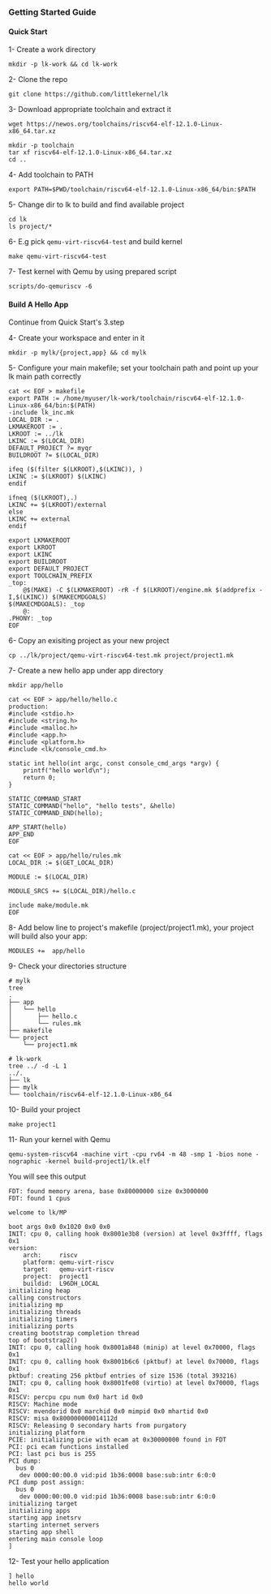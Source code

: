 ### Getting Started Guide

#### Quick Start

1- Create a work directory
```
mkdir -p lk-work && cd lk-work
```
2- Clone the repo
```
git clone https://github.com/littlekernel/lk
```
3- Download appropriate toolchain and extract it
```
wget https://newos.org/toolchains/riscv64-elf-12.1.0-Linux-x86_64.tar.xz

mkdir -p toolchain
tar xf riscv64-elf-12.1.0-Linux-x86_64.tar.xz
cd ..
```
4- Add toolchain to PATH
```
export PATH=$PWD/toolchain/riscv64-elf-12.1.0-Linux-x86_64/bin:$PATH
```
5- Change dir to lk to build and find available project
```
cd lk
ls project/*
```
6- E.g pick `qemu-virt-riscv64-test` and build kernel
```
make qemu-virt-riscv64-test
```
7- Test kernel with Qemu by using prepared script
```
scripts/do-qemuriscv -6
```

#### Build A Hello App
Continue from Quick Start's 3.step

4- Create your workspace and enter in it
```
mkdir -p mylk/{project,app} && cd mylk
```
5- Configure your main makefile; set your toolchain path and point up your lk main path correctly
```
cat << EOF > makefile
export PATH := /home/myuser/lk-work/toolchain/riscv64-elf-12.1.0-Linux-x86_64/bin:$(PATH)
-include lk_inc.mk
LOCAL_DIR := .
LKMAKEROOT := .
LKROOT := ../lk
LKINC := $(LOCAL_DIR)
DEFAULT_PROJECT ?= myqr
BUILDROOT ?= $(LOCAL_DIR)

ifeq ($(filter $(LKROOT),$(LKINC)), )
LKINC := $(LKROOT) $(LKINC)
endif

ifneq ($(LKROOT),.)
LKINC += $(LKROOT)/external
else
LKINC += external
endif

export LKMAKEROOT
export LKROOT
export LKINC
export BUILDROOT
export DEFAULT_PROJECT
export TOOLCHAIN_PREFIX
_top:
    @$(MAKE) -C $(LKMAKEROOT) -rR -f $(LKROOT)/engine.mk $(addprefix -I,$(LKINC)) $(MAKECMDGOALS)      
$(MAKECMDGOALS): _top
    @:
.PHONY: _top
EOF
```
6- Copy an exisiting project as your new project
```
cp ../lk/project/qemu-virt-riscv64-test.mk project/project1.mk
```
7- Create a new hello app under app directory
```
mkdir app/hello
```
```
cat << EOF > app/hello/hello.c
production:
#include <stdio.h>
#include <string.h>
#include <malloc.h>
#include <app.h>
#include <platform.h>
#include <lk/console_cmd.h>

static int hello(int argc, const console_cmd_args *argv) {
    printf("hello world\n");
    return 0;
}

STATIC_COMMAND_START
STATIC_COMMAND("hello", "hello tests", &hello)
STATIC_COMMAND_END(hello);

APP_START(hello)
APP_END
EOF
```
```
cat << EOF > app/hello/rules.mk
LOCAL_DIR := $(GET_LOCAL_DIR)

MODULE := $(LOCAL_DIR)

MODULE_SRCS += $(LOCAL_DIR)/hello.c

include make/module.mk
EOF
```
8- Add below line to project's makefile (project/project1.mk), your project will build also your app:
```
MODULES +=  app/hello
```

9- Check your directories structure
```
# mylk
tree 
.
├── app
│   └── hello
│       ├── hello.c
│       └── rules.mk
├── makefile
└── project
    └── project1.mk
```
```
# lk-work
tree ../ -d -L 1 
../.
├── lk
├── mylk
└── toolchain/riscv64-elf-12.1.0-Linux-x86_64

```
10- Build your project
```
make project1
```

11- Run your kernel with Qemu
```
qemu-system-riscv64 -machine virt -cpu rv64 -m 48 -smp 1 -bios none -nographic -kernel build-project1/lk.elf
```
You will see this output
```
FDT: found memory arena, base 0x80000000 size 0x3000000
FDT: found 1 cpus

welcome to lk/MP

boot args 0x0 0x1020 0x0 0x0
INIT: cpu 0, calling hook 0x8001e3b8 (version) at level 0x3ffff, flags 0x1
version:
	arch:     riscv
	platform: qemu-virt-riscv
	target:   qemu-virt-riscv
	project:  project1
	buildid:  L96DH_LOCAL
initializing heap
calling constructors
initializing mp
initializing threads
initializing timers
initializing ports
creating bootstrap completion thread
top of bootstrap2()
INIT: cpu 0, calling hook 0x8001a848 (minip) at level 0x70000, flags 0x1
INIT: cpu 0, calling hook 0x8001b6c6 (pktbuf) at level 0x70000, flags 0x1
pktbuf: creating 256 pktbuf entries of size 1536 (total 393216)
INIT: cpu 0, calling hook 0x8001fe08 (virtio) at level 0x70000, flags 0x1
RISCV: percpu cpu num 0x0 hart id 0x0
RISCV: Machine mode
RISCV: mvendorid 0x0 marchid 0x0 mimpid 0x0 mhartid 0x0
RISCV: misa 0x800000000014112d
RISCV: Releasing 0 secondary harts from purgatory
initializing platform
PCIE: initializing pcie with ecam at 0x30000000 found in FDT
PCI: pci ecam functions installed
PCI: last pci bus is 255
PCI dump:
  bus 0
   dev 0000:00:00.0 vid:pid 1b36:0008 base:sub:intr 6:0:0 
PCI dump post assign:
  bus 0
   dev 0000:00:00.0 vid:pid 1b36:0008 base:sub:intr 6:0:0 
initializing target
initializing apps
starting app inetsrv
starting internet servers
starting app shell
entering main console loop
] 
```
12- Test your hello application
```
] hello
hello world

```
